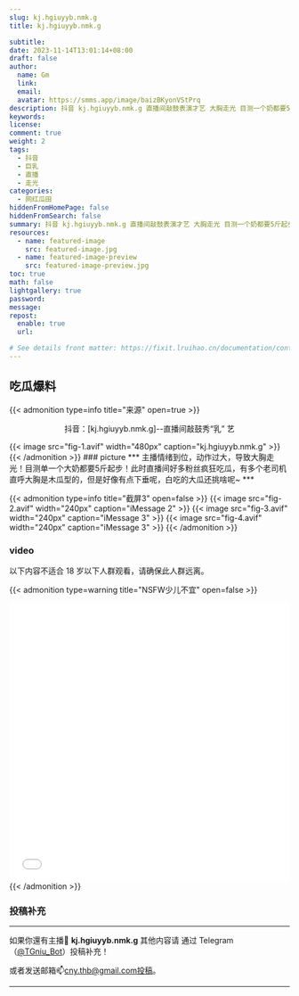 ```yaml
---
slug: kj.hgiuyyb.nmk.g
title: kj.hgiuyyb.nmk.g

subtitle:
date: 2023-11-14T13:01:14+08:00
draft: false  
author:
  name: Gm
  link: 
  email: 
  avatar: https://smms.app/image/baizBKyonVStPrq
description: 抖音 kj.hgiuyyb.nmk.g 直播间敲鼓表演才艺 大胸走光 目测一个奶都要5斤起步 ！
keywords:
license:
comment: true
weight: 2
tags:
  - 抖音
  - 巨乳
  - 直播
  - 走光
categories:
  - 网红瓜田
hiddenFromHomePage: false
hiddenFromSearch: false
summary: 抖音 kj.hgiuyyb.nmk.g 直播间敲鼓表演才艺 大胸走光 目测一个奶都要5斤起步！
resources:
  - name: featured-image
    src: featured-image.jpg
  - name: featured-image-preview
    src: featured-image-preview.jpg
toc: true
math: false
lightgallery: true
password:
message:
repost:
  enable: true
  url:

# See details front matter: https://fixit.lruihao.cn/documentation/content-management/introduction/#front-matter
---
```

<!--more-->

## 吃瓜爆料

{{< admonition type=info title="来源" open=true >}}

<p align="center">抖音：[kj.hgiuyyb.nmk.g]--直播间敲鼓秀“乳” 艺</p>
{{< image src="fig-1.avif" width="480px" caption="kj.hgiuyyb.nmk.g" >}}
{{< /admonition >}}
### picture
***
主播情绪到位，动作过大，导致大胸走光！目测单一个大奶都要5斤起步！此时直播间好多粉丝疯狂吃瓜，有多个老司机直呼大胸是木瓜型的，但是好像有点下垂呢，白吃的大瓜还挑啥呢~
***

{{< admonition type=info title="截屏3" open=false >}}
{{< image src="fig-2.avif" width="240px" caption="iMessage 2" >}}
{{< image src="fig-3.avif" width="240px" caption="iMessage 3" >}}
{{< image src="fig-4.avif" width="240px" caption="iMessage 3" >}}
{{< /admonition >}}

### video
以下内容不适合 18 岁以下人群观看，请确保此人群远离。

{{< admonition type=warning title="NSFW少儿不宜" open=false >}}

<iframe
 height=500 width=100%
 src="gt.mp4" border="0"
 frameborder=0 allowfullscreen>
</iframe>
{{< /admonition >}}

### 投稿补充
***
如果你還有主播🧐 **kj.hgiuyyb.nmk.g** 其他内容请
通过 Telegram（[@TGniu_Bot](https://t.me/TGniu_Bot)）投稿补充！


或者发送邮箱📫cny.thb@gmail.com投稿。

***